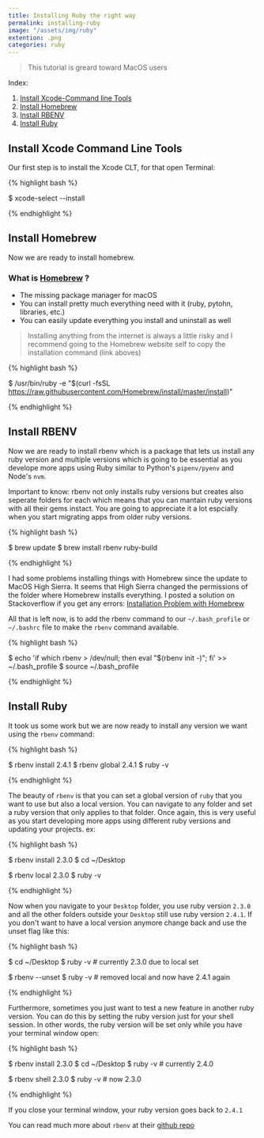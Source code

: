 ```yaml
---
title: Installing Ruby the right way
permalink: installing-ruby
image: "/assets/img/ruby"
extention: .png
categories: ruby
---
```


> This tutorial is greard toward MacOS users

Index:

1. [Install Xcode-Command line Tools](#install-xcode-command-line-tools)
2. [Install Homebrew](#install-homebrew)
3. [Install RBENV](#install-RBENV)
4. [Install Ruby](#install-ruby)


## Install Xcode Command Line Tools

Our first step is to install the Xcode CLT, for that open Terminal:

{% highlight bash %}

$ xcode-select --install

{% endhighlight %}


## Install Homebrew

Now we are ready to install homebrew.

### What is [Homebrew](https://brew.sh/) ?
- The missing package manager for macOS
- You can install pretty much everything need with it (ruby, pytohn, libraries, etc.)
- You can easily update everything you install and uninstall as well

> Installing anything from the internet is always a little risky and
> I recommend going to the Homebrew website self to copy the installation command (link aboves)


{% highlight bash %}

$ /usr/bin/ruby -e "$(curl -fsSL https://raw.githubusercontent.com/Homebrew/install/master/install)"

{% endhighlight %}

## Install RBENV
Now we are ready to install rbenv which is a package that lets us install any ruby version and multiple versions which is going to be essential as you develope more apps using Ruby similar to Python's `pipenv/pyenv` and Node's `nvm`.

Important to know: rbenv not only installs ruby versions but creates also seperate folders for each which means that you can mantain ruby versions with all their gems instact. You are going to appreciate it a lot espcially when you start migrating apps from older ruby versions.

{% highlight bash %}

$ brew update
$ brew install rbenv ruby-build

{% endhighlight %}

I had some problems installing things with Homebrew since the update to MacOS High Sierra. It seems that High Sierra changed the permissions of the folder where Homebrew installs everything. I posted a solution on Stackoverflow if you get any errors: [Installation Problem with Homebrew](https://stackoverflow.com/questions/47255517/brew-install-python3-didnt-install-pip3/47256280?noredirect=1#comment81516144_47256280)

All that is left now, is to add the rbenv command to our `~/.bash_profile` or `~/.bashrc` file to make the `rbenv` command available.

{% highlight bash %}

$ echo 'if which rbenv > /dev/null; then eval "$(rbenv init -)"; fi' >> ~/.bash_profile
$ source ~/.bash_profile

{% endhighlight %}


## Install Ruby

It took us some work but we are now ready to install any version we want using the `rbenv` command:

{% highlight bash %}

$ rbenv install 2.4.1
$ rbenv global 2.4.1
$ ruby -v

{% endhighlight %}

The beauty of `rbenv` is that you can set a global version of `ruby` that you want to use but also a local version. You can navigate to any folder and set a ruby version that only applies to that folder. Once again, this is very useful as you start developing more apps using different ruby versions and updating your projects. ex:

{% highlight bash %}

$ rbenv install 2.3.0
$ cd ~/Desktop

$ rbenv local 2.3.0
$ ruby -v

{% endhighlight %}

Now when you navigate to your `Desktop` folder, you use ruby version `2.3.0` and all the other folders outside your `Desktop` still use ruby version `2.4.1`. If you don't want to have a local version anymore change back and use the unset flag like this:

{% highlight bash %}

$ cd ~/Desktop
$ ruby -v # currently 2.3.0 due to local set

$ rbenv --unset
$ ruby -v # removed local and now have 2.4.1 again

{% endhighlight %}

Furthermore, sometimes you just want to test a new feature in another ruby version. You can do this by setting the ruby version just for your shell session. In other words, the ruby version will be set only while you have your terminal window open:

{% highlight bash %}

$ rbenv install 2.3.0
$ cd ~/Desktop
$ ruby -v # currently 2.4.0

$ rbenv shell 2.3.0
$ ruby -v # now 2.3.0

{% endhighlight %}

If you close your terminal window, your ruby version goes back to `2.4.1`

You can read much more about `rbenv` at their [github repo](https://github.com/rbenv/rbenv#how-it-works)
